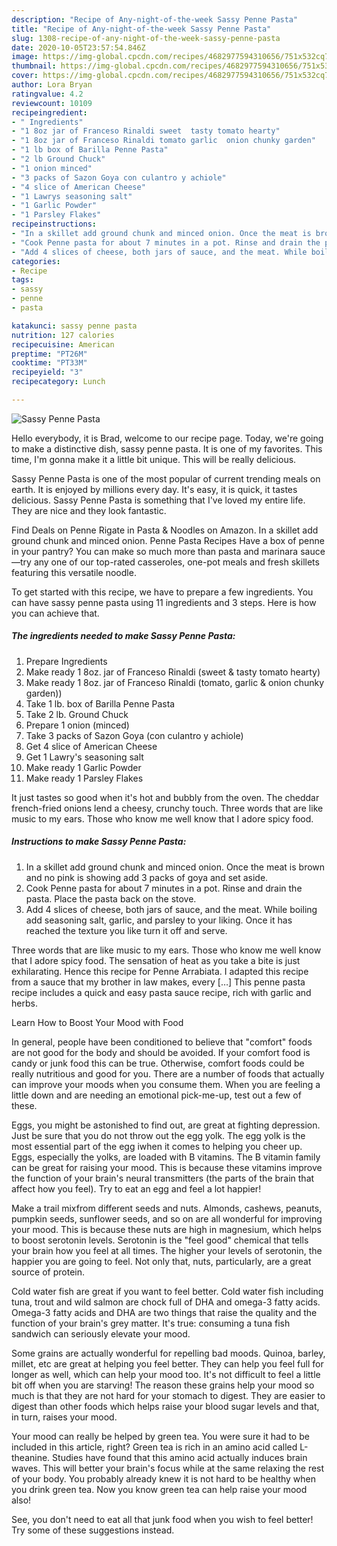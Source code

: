 ```yaml
---
description: "Recipe of Any-night-of-the-week Sassy Penne Pasta"
title: "Recipe of Any-night-of-the-week Sassy Penne Pasta"
slug: 1308-recipe-of-any-night-of-the-week-sassy-penne-pasta
date: 2020-10-05T23:57:54.846Z
image: https://img-global.cpcdn.com/recipes/4682977594310656/751x532cq70/sassy-penne-pasta-recipe-main-photo.jpg
thumbnail: https://img-global.cpcdn.com/recipes/4682977594310656/751x532cq70/sassy-penne-pasta-recipe-main-photo.jpg
cover: https://img-global.cpcdn.com/recipes/4682977594310656/751x532cq70/sassy-penne-pasta-recipe-main-photo.jpg
author: Lora Bryan
ratingvalue: 4.2
reviewcount: 10109
recipeingredient:
- " Ingredients"
- "1 8oz jar of Franceso Rinaldi sweet  tasty tomato hearty"
- "1 8oz jar of Franceso Rinaldi tomato garlic  onion chunky garden"
- "1 lb box of Barilla Penne Pasta"
- "2 lb Ground Chuck"
- "1 onion minced"
- "3 packs of Sazon Goya con culantro y achiole"
- "4 slice of American Cheese"
- "1 Lawrys seasoning salt"
- "1 Garlic Powder"
- "1 Parsley Flakes"
recipeinstructions:
- "In a skillet add ground chunk and minced onion. Once the meat is brown and no pink is showing add 3 packs of goya and set aside."
- "Cook Penne pasta for about 7 minutes in a pot. Rinse and drain the pasta. Place the pasta back on the stove."
- "Add 4 slices of cheese, both jars of sauce, and the meat. While boiling add seasoning salt, garlic, and parsley to your liking. Once it has reached the texture you like turn it off and serve."
categories:
- Recipe
tags:
- sassy
- penne
- pasta

katakunci: sassy penne pasta 
nutrition: 127 calories
recipecuisine: American
preptime: "PT26M"
cooktime: "PT33M"
recipeyield: "3"
recipecategory: Lunch

---
```



![Sassy Penne Pasta](https://img-global.cpcdn.com/recipes/4682977594310656/751x532cq70/sassy-penne-pasta-recipe-main-photo.jpg)

Hello everybody, it is Brad, welcome to our recipe page. Today, we're going to make a distinctive dish, sassy penne pasta. It is one of my favorites. This time, I'm gonna make it a little bit unique. This will be really delicious.

Sassy Penne Pasta is one of the most popular of current trending meals on earth. It is enjoyed by millions every day. It's easy, it is quick, it tastes delicious. Sassy Penne Pasta is something that I've loved my entire life. They are nice and they look fantastic.

Find Deals on Penne Rigate in Pasta &amp; Noodles on Amazon. In a skillet add ground chunk and minced onion. Penne Pasta Recipes Have a box of penne in your pantry? You can make so much more than pasta and marinara sauce—try any one of our top-rated casseroles, one-pot meals and fresh skillets featuring this versatile noodle.


To get started with this recipe, we have to prepare a few ingredients. You can have sassy penne pasta using 11 ingredients and 3 steps. Here is how you can achieve that.

<!--inarticleads1-->

##### The ingredients needed to make Sassy Penne Pasta:

1. Prepare  Ingredients
1. Make ready 1 8oz. jar of Franceso Rinaldi (sweet &amp; tasty tomato hearty)
1. Make ready 1 8oz. jar of Franceso Rinaldi (tomato, garlic &amp; onion chunky garden))
1. Take 1 lb. box of Barilla Penne Pasta
1. Take 2 lb. Ground Chuck
1. Prepare 1 onion (minced)
1. Take 3 packs of Sazon Goya (con culantro y achiole)
1. Get 4 slice of American Cheese
1. Get 1 Lawry&#39;s seasoning salt
1. Make ready 1 Garlic Powder
1. Make ready 1 Parsley Flakes


It just tastes so good when it&#39;s hot and bubbly from the oven. The cheddar french-fried onions lend a cheesy, crunchy touch. Three words that are like music to my ears. Those who know me well know that I adore spicy food. 

<!--inarticleads2-->

##### Instructions to make Sassy Penne Pasta:

1. In a skillet add ground chunk and minced onion. Once the meat is brown and no pink is showing add 3 packs of goya and set aside.
1. Cook Penne pasta for about 7 minutes in a pot. Rinse and drain the pasta. Place the pasta back on the stove.
1. Add 4 slices of cheese, both jars of sauce, and the meat. While boiling add seasoning salt, garlic, and parsley to your liking. Once it has reached the texture you like turn it off and serve.


Three words that are like music to my ears. Those who know me well know that I adore spicy food. The sensation of heat as you take a bite is just exhilarating. Hence this recipe for Penne Arrabiata. I adapted this recipe from a sauce that my brother in law makes, every […] This penne pasta recipe includes a quick and easy pasta sauce recipe, rich with garlic and herbs. 

Learn How to Boost Your Mood with Food


In general, people have been conditioned to believe that "comfort" foods are not good for the body and should be avoided. If your comfort food is candy or junk food this can be true. Otherwise, comfort foods could be really nutritious and good for you. There are a number of foods that actually can improve your moods when you consume them. When you are feeling a little down and are needing an emotional pick-me-up, test out a few of these.

Eggs, you might be astonished to find out, are great at fighting depression. Just be sure that you do not throw out the egg yolk. The egg yolk is the most essential part of the egg iwhen it comes to helping you cheer up. Eggs, especially the yolks, are loaded with B vitamins. The B vitamin family can be great for raising your mood. This is because these vitamins improve the function of your brain's neural transmitters (the parts of the brain that affect how you feel). Try to eat an egg and feel a lot happier!

Make a trail mixfrom different seeds and nuts. Almonds, cashews, peanuts, pumpkin seeds, sunflower seeds, and so on are all wonderful for improving your mood. This is because these nuts are high in magnesium, which helps to boost serotonin levels. Serotonin is the "feel good" chemical that tells your brain how you feel at all times. The higher your levels of serotonin, the happier you are going to feel. Not only that, nuts, particularly, are a great source of protein.

Cold water fish are great if you want to feel better. Cold water fish including tuna, trout and wild salmon are chock full of DHA and omega-3 fatty acids. Omega-3 fatty acids and DHA are two things that raise the quality and the function of your brain's grey matter. It's true: consuming a tuna fish sandwich can seriously elevate your mood. 

Some grains are actually wonderful for repelling bad moods. Quinoa, barley, millet, etc are great at helping you feel better. They can help you feel full for longer as well, which can help your mood too. It's not difficult to feel a little bit off when you are starving! The reason these grains help your mood so much is that they are not hard for your stomach to digest. They are easier to digest than other foods which helps raise your blood sugar levels and that, in turn, raises your mood.

Your mood can really be helped by green tea. You were sure it had to be included in this article, right? Green tea is rich in an amino acid called L-theanine. Studies have found that this amino acid actually induces brain waves. This will better your brain's focus while at the same relaxing the rest of your body. You probably already knew it is not hard to be healthy when you drink green tea. Now you know green tea can help raise your mood also!

See, you don't need to eat all that junk food when you wish to feel better! Try  some  of  these  suggestions  instead.

